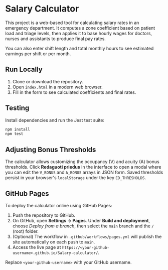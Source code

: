 # Salary Calculator

This project is a web-based tool for calculating salary rates in an emergency department. It computes a zone coefficient based on patient load and triage levels, then applies it to base hourly wages for doctors, nurses and assistants to produce final pay rates.

You can also enter shift length and total monthly hours to see estimated earnings per shift or per month.

## Run Locally

1. Clone or download the repository.
2. Open `index.html` in a modern web browser.
3. Fill in the form to see calculated coefficients and final rates.

## Testing

Install dependencies and run the Jest test suite:

```bash
npm install
npm test
```

## Adjusting Bonus Thresholds

The calculator allows customizing the occupancy (V) and acuity (A) bonus thresholds. Click **Redaguoti priedus** in the interface to open a modal where you can edit the `V_BONUS` and `A_BONUS` arrays in JSON form. Saved thresholds persist in your browser's `localStorage` under the key `ED_THRESHOLDS`.

## GitHub Pages

To deploy the calculator online using GitHub Pages:

1. Push the repository to GitHub.
2. On GitHub, open **Settings → Pages**. Under **Build and deployment**, choose *Deploy from a branch*, then select the `main` branch and the `/` (root) folder.
3. (Optional) The workflow in `.github/workflows/pages.yml` will publish the site automatically on each push to `main`.
4. Access the live page at `https://<your-github-username>.github.io/Salary-calculator/`.

Replace `<your-github-username>` with your GitHub username.
